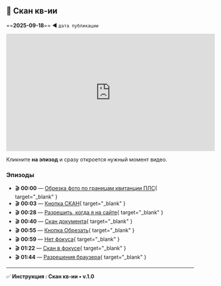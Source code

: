 ## 📸 Скан кв-ии
==**2025-09-18**== ◄ `дата публикации`
<iframe width="560" height="315" src="https://www.youtube.com/embed/wnBVOTwFgDk" frameborder="0" allowfullscreen></iframe>

Кликните **на эпизод** и сразу откроется нужный момент видео.

### Эпизоды

- 🎬 **00:00** — [Обрезка фото по границам квитанции ПЛС](https://youtu.be/wnBVOTwFgDk?t=0){ target="_blank" }
- 🎬 **00:03** — [Кнопка СКАН](https://youtu.be/wnBVOTwFgDk4?t=3){ target="_blank" }
- 🎬 **00:28** — [Разрешить, когда я на сайте](https://youtu.be/wnBVOTwFgDk4?t=28){ target="_blank" }
- 🎬 **00:40** — [Скан документа](https://youtu.be/wnBVOTwFgDk4?t=40){ target="_blank" }
- 🎬 **00:55** — [Кнопка Обрезать](https://youtu.be/wnBVOTwFgDk4?t=55){ target="_blank" }
- 🎬 **00:59** — [Нет фокуса](https://youtu.be/wnBVOTwFgDk4?t=59){ target="_blank" }
- 🎬 **01:22** — [Скан в фокусе](https://youtu.be/wnBVOTwFgDk4?t=82){ target="_blank" }
- 🎬 **01:44** — [Разрешения браузера](https://youtu.be/wnBVOTwFgDk4?t=104){ target="_blank" }

---

✅ **Инструкция : Скан кв-ии • v.1.0**
